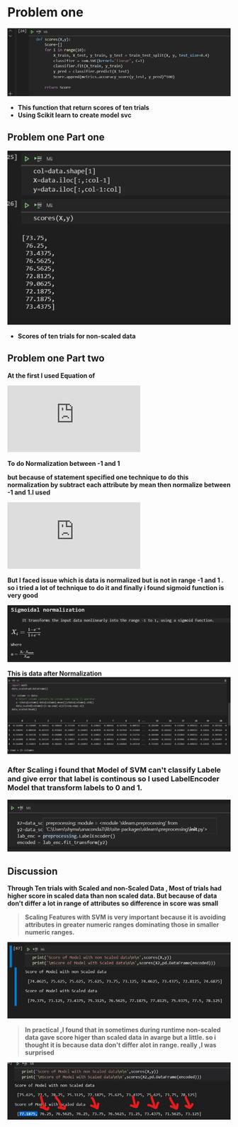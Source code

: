 # Problem one

![](1.png)

* **This function that return scores of ten trials**
* **Using Scikit learn to create model svc**

## Problem one Part one
![](2.png)
* **Scores of ten trials for non-scaled data**

## Problem one Part two

**At the first I used Equation of**

![](https://latex.codecogs.com/gif.latex?X%3D2%5Cfrac%7BX-X_%7Bmin%7D%7D%7BX_%7Bmax%7D-X_%7Bmin%7D%7D-1)

**To do Normalization between -1 and 1**

**but because of statement specified one technique to do this normalization by subtract each attribute by mean then normalize between -1 and 1.I used**

![](https://latex.codecogs.com/gif.latex?X%3D%5Cfrac%7BX-X_%7Bmean%7D%7D%7B%5Csigma%7D)

**But I faced issue which is data is normalized but is not in range -1 and 1 . so i tried a lot of technique to do it and finally i found sigmoid function is very good**

![](3.png)

**This is data after Normalization**
![](4.png)


### **After Scaling i found that Model of SVM can't classify Labele and give error that label is continous so I used LabelEncoder Model that transform labels to 0 and 1.**

![](5.png)

## Discussion
**Through Ten trials with Scaled and non-Scaled Data , Most of trials had higher score in scaled data than non scaled data. But because of data don't differ a lot  in range of attributes so difference in score was small**
> **Scaling Features with SVM is very important because it is avoiding attributes in greater numeric ranges dominating those in smaller numeric ranges.** 

![](6.png)

> **In practical ,I found that in sometimes during runtime non-scaled data gave score higer than scaled data in avarge but a little. so i thought it is because data don't differ alot in range. really ,I was surprised**

![](7.jpg)


